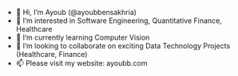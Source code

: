 - 👋 Hi, I’m Ayoub (@ayoubbensakhria)
- 👀 I’m interested in Software Engineering, Quantitative Finance, Healthcare
- 🌱 I’m currently learning Computer Vision
- 💞️ I’m looking to collaborate on exciting Data Technology Projects (Healthcare, Finance)
- 📫 Please visit my website: ayoubb.com

<!---
ayoubbensakhria/ayoubbensakhria is a ✨ special ✨ repository because its `README.md` (this file) appears on your GitHub profile.
You can click the Preview link to take a look at your changes.
--->
